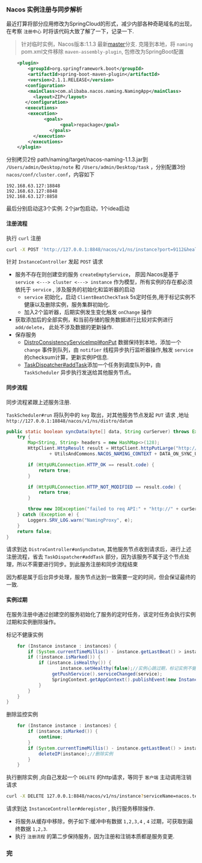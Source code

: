 ### Nacos 实例注册与同步解析

最近打算将部分应用修改为SpringCloud的形式，减少内部各种奇葩域名的出现，在考察 `注册中心` 时将该代码大致了解了一下，记录一下.

> 针对临时实例，Nacos版本:1.1.3 最新[master](!https://github.com/alibaba/nacos)分支. 克隆到本地，将 `naming` pom.xml文件移除 `maven-assembly-plugin`, 包修改为SpringBoot配置

```xml
	<plugin>
		<groupId>org.springframework.boot</groupId>
		<artifactId>spring-boot-maven-plugin</artifactId>
		<version>2.1.1.RELEASE</version>
       <configuration>
       	<mainClass>com.alibaba.nacos.naming.NamingApp</mainClass>
          <layout>ZIP</layout>
       </configuration>
       <executions>
       	<execution>
	          <goals>
             		<goal>repackage</goal>
             	</goals>
          </execution>
		</executions>
	</plugin>
```
 
分别拷贝2份 path/naming/target/nacos-naming-1.1.3.jar到 `/Users/admin/Desktop/note` 和 `/Users/admin/Desktop/task` ，分别配置3份 `nacos/conf/cluster.conf`，内容如下

```text
192.168.63.127:18848
192.168.63.127:8848
192.168.63.127:8858
```

最后分别启动这3个实例. 2个jar包启动，1个idea启动

#### 注册流程

执行 `curl` 注册

```bash
curl -X POST 'http://127.0.0.1:8848/nacos/v1/ns/instance?port=9112&healthy=true&ip=11.11.11.11&weight=1.0&serviceName=nacos.test.3'
```

针对 `InstanceController` 发起 `POST` 请求

* 服务不存在则创建空的服务 `createEmptyService`， 原因:Nacos是基于 `service <---> cluster <---> instance` 作为模型，所有实例的存在都必须依托于 `service` , 涉及服务的初始化和监听器的启动
	* 	`service` 初始化，启动 `ClientBeatCheckTask` 5s定时任务,用于标记实例不健康以及删除实例，服务集群初始化.
	*  加入2个监听器，后期实例发生变化触发 `onChange` 操作
* 获取添加后的全部实例，和当前存储的服务数据进行比较对实例进行 `add/delete`， 此处不涉及数据的更新操作.
* 保存服务
	*  [DistroConsistencyServiceImpl#onPut](!https://github.com/alibaba/nacos/blob/756095dba740e64a64f5b883f9dcb970a2f1ac72/naming/src/main/java/com/alibaba/nacos/naming/consistency/ephemeral/distro/DistroConsistencyServiceImpl.java#L165-L180) 数据保持到本地，添加一个 `change` 事件到队列，由 `notifier` 线程异步执行监听器操作,触发 `service` 的checksum计算，更新实例IP信息.
	*  [TaskDispatcher#addTask](!https://github.com/alibaba/nacos/blob/756095dba740e64a64f5b883f9dcb970a2f1ac72/naming/src/main/java/com/alibaba/nacos/naming/consistency/ephemeral/distro/TaskDispatcher.java#L60)添加一个任务到调度队列中，由 `TaskScheduler` 异步执行发送给其他服务节点。

#### 同步流程

同步流程紧跟上述服务注册.

`TaskScheduler#run` 将队列中的 `key` 取出，对其他服务节点发起 `PUT` 请求 ,地址 `http://127.0.0.1:18848/nacos/v1/ns/distro/datum`

```java
public static boolean syncData(byte[] data, String curServer) throws Exception {
    try {
        Map<String, String> headers = new HashMap<>(128);
        HttpClient.HttpResult result = HttpClient.httpPutLarge("http://" + curServer + RunningConfig.getContextPath()
                + UtilsAndCommons.NACOS_NAMING_CONTEXT + DATA_ON_SYNC_URL, headers, data);

        if (HttpURLConnection.HTTP_OK == result.code) {
            return true;
        }

        if (HttpURLConnection.HTTP_NOT_MODIFIED == result.code) {
            return true;
        }

        throw new IOException("failed to req API:" + "http://" + curServer+ RunningConfig.getContextPath()+ UtilsAndCommons.NACOS_NAMING_CONTEXT + DATA_ON_SYNC_URL + ". code:"+ result.code + " msg: " + result.content);
    } catch (Exception e) {
        Loggers.SRV_LOG.warn("NamingProxy", e);
    }
    return false;
}
```

请求到达 `DistroController#onSyncDatum`, 其他服务节点收到请求后，进行上述注册流程，省去 `TaskDispatcher#addTask` 部分，因为该服务不属于这个节点处理，所以不需要进行同步。到此服务注册和同步流程结束

因为都是属于后台异步处理，服务节点达到一致需要一定的时间，但会保证最终的一致. 

#### 实例过期

在服务注册中通过创建空的服务初始化了服务的定时任务，该定时任务会执行实例过期和实例删除操作。

标记不健康实例

```java
	for (Instance instance : instances) {
   		if (System.currentTimeMillis() - instance.getLastBeat() > instance.getInstanceHeartBeatTimeOut()) {
       	if (!instance.isMarked()) {
          	if (instance.isHealthy()) {
             		instance.setHealthy(false);//实例心跳过期，标记实例不健康，但是不删除实例
                 getPushService().serviceChanged(service);
                 SpringContext.getAppContext().publishEvent(new InstanceHeartbeatTimeoutEvent(this, instance));
            }
        }
    }
}
```

删除监控实例

```java
	for (Instance instance : instances) {
		if (instance.isMarked()) {
			continue;
		}
		if (System.currentTimeMillis() - instance.getLastBeat() > instance.getIpDeleteTimeout()) {
			deleteIP(instance);//删除实例
		}
	}
```

执行删除实例 ,向自己发起一个 `DELETE` 的http请求，等同于 `客户端` 主动调用注销请求

```bash
curl -X DELETE 127.0.0.1:8848/nacos/v1/ns/instance?serviceName=nacos.test.1&ip=1.1.1.1&port=8888&clusterName=TEST1
```

请求到达 `InstanceController#deregister` , 执行服务移除操作.

* 将服务从缓存中移除，例子如下:缓冲中有数据 `1,2,3,4` , `4` 过期，可获取到最终数据 `1,2,3`.
* 执行 `注册流程` 的第二步保持服务，因为注册和注销本质都是服务变更.


### 完


